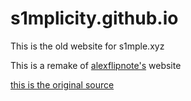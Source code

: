 # s1mplicity.github.io
This is the old website for s1mple.xyz

This is a remake of [alexflipnote's](https://alexflipnote.dev) website 

[this is the original source](https://github.com/AlexFlipnote/alexflipnote.github.io) 
